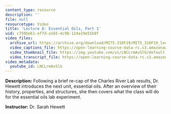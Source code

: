 ```yaml
---
content_type: resource
description: ''
file: null
resourcetype: Video
title: 'Lecture 8: Essential Oils, Part 1'
uid: c759be61-ef7d-a165-4c98-124a19e55b8f
video_files:
  archive_url: https://archive.org/download/MIT5.310F19/MIT5_310F19_lec08_300k.mp4
  video_captions_file: https://open-learning-course-data-rc.s3.amazonaws.com/5-310-laboratory-chemistry-fall-2019/f77d01e6dc44562d9c252002d75abf6b_LNCLrmAvSlU.vtt
  video_thumbnail_file: https://img.youtube.com/vi/LNCLrmAvSlU/default.jpg
  video_transcript_file: https://open-learning-course-data-rc.s3.amazonaws.com/5-310-laboratory-chemistry-fall-2019/26aeaf1fe9a69da284cd5e8fd1d5b460_LNCLrmAvSlU.pdf
video_metadata:
  youtube_id: LNCLrmAvSlU
---
```


**Description:** Following a brief re-cap of the Charles River Lab results, Dr. Hewett introduces the next unit, essential oils. After an overview of their history, properties, and structures, she then covers what the class will do for the essential oils lab experiment.  

**Instructor:** Dr. Sarah Hewett